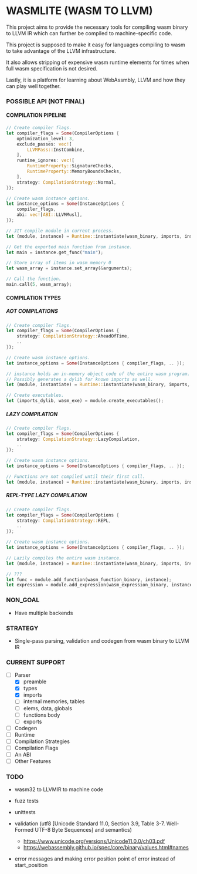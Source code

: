
# WASMLITE (WASM TO LLVM)
This project aims to provide the necessary tools for compiling wasm binary to LLVM IR which can further be compiled to machine-specific code.

This project is supposed to make it easy for languages compiling to wasm to take advantage of the LLVM infrastructure.

It also allows stripping of expensive wasm runtime elements for times when full wasm specification is not desired.

Lastly, it is a platform for learning about WebAssmbly, LLVM and how they can play well together.

### POSSIBLE API (NOT FINAL)
#### COMPILATION PIPELINE
```rust
// Create compiler flags.
let compiler_flags = Some(CompilerOptions {
    optimization_level: 3,
    exclude_passes: vec![
        LLVMPass::InstCombine,
    ],
    runtime_ignores: vec![
        RuntimeProperty::SignatureChecks,
        RuntimeProperty::MemoryBoundsChecks,
    ],
    strategy: CompilationStrategy::Normal,
});

// Create wasm instance options.
let instance_options = Some(InstanceOptions {
    compiler_flags,
    abi: vec![ABI::LLVMMusl],
});

// JIT compile module in current process.
let (module, instance) = Runtime::instantiate(wasm_binary, imports, instance_options);

// Get the exported main function from instance.
let main = instance.get_func("main");

// Store array of items in wasm memory 0
let wasm_array = instance.set_array(&arguments);

// Call the function.
main.call(5, wasm_array);
```

#### COMPILATION TYPES
##### AOT COMPILATIONS
```rust
// Create compiler flags.
let compiler_flags = Some(CompilerOptions {
    strategy: CompilationStrategy::AheadOfTime,
    ..
});

// Create wasm instance options.
let instance_options = Some(InstanceOptions { compiler_flags, .. });

// instance holds an in-memory object code of the entire wasm program.
// Possibly generates a dylib for known imports as well.
let (module, instantiate) = Runtime::instantiate(wasm_binary, imports, instance_options);

// Create executables.
let (imports_dylib, wasm_exe) = module.create_executables();
```

##### LAZY COMPILATION
```rust
// Create compiler flags.
let compiler_flags = Some(CompilerOptions {
    strategy: CompilationStrategy::LazyCompilation,
    ..
});

// Create wasm instance options.
let instance_options = Some(InstanceOptions { compiler_flags, .. });

// Functions are not compiled until their first call.
let (module, instance) = Runtime::instantiate(wasm_binary, imports, instance_options);
```

##### REPL-TYPE LAZY COMPILATION
```rust
// Create compiler flags.
let compiler_flags = Some(CompilerOptions {
    strategy: CompilationStrategy::REPL,
    ..
});

// Create wasm instance options.
let instance_options = Some(InstanceOptions { compiler_flags, .. });

// Lazily compiles the entire wasm instance.
let (module, instance) = Runtime::instantiate(wasm_binary, imports, instance_options);

// ???
let func = module.add_function(wasm_function_binary, instance);
let expression = module.add_expression(wasm_expression_binary, instance);
```

### NON_GOAL
- Have multiple backends

### STRATEGY
- Single-pass parsing, validation and codegen from wasm binary to LLVM IR

### CURRENT SUPPORT
- [ ] Parser
    - [x] preamble
    - [x] types
    - [x] imports
    - [ ] internal memories, tables
    - [ ] elems, data, globals
    - [ ] functions body
    - [ ] exports

- [ ] Codegen
- [ ] Runtime
- [ ] Compilation Strategies
- [ ] Compilation Flags
- [ ] An ABI
- [ ] Other Features

### TODO
- wasm32 to LLVMIR to machine code
- fuzz tests
- unittests
- validation (utf8 [Unicode Standard 11.0, Section 3.9, Table 3-7. Well-Formed UTF-8 Byte Sequences] and semantics)

    - https://www.unicode.org/versions/Unicode11.0.0/ch03.pdf
    - https://webassembly.github.io/spec/core/binary/values.html#names

- error messages and making error position point of error instead of start_position
